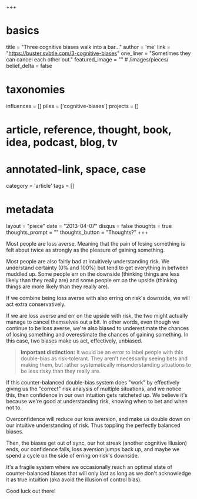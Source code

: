 +++
# basics
title     		 	= "Three cognitive biases walk into a bar..."
author    		 	= 'me'
link      		 	= "https://buster.svbtle.com/3-cognitive-biases"
one_liner 		 	= "Sometimes they can cancel each other out."
featured_image 	= "" # /images/pieces/
belief_delta   	= false

# taxonomies
influences		 	= []
piles     		 	= ['cognitive-biases']
projects			 	= []

# article, reference, thought, book, idea, podcast, blog, tv
# annotated-link, space, case
category  		 	= 'article'
tags					 	= []

# metadata
layout	    	 	= "piece"
date      		 	= "2013-04-07"
disqus    		 	= false
thoughts			 	= true
thoughts_prompt = ""
thoughts_button = "Thoughts?"
+++

Most people are loss averse. Meaning that the pain of losing something is felt about twice as strongly as the pleasure of gaining something.

Most people are also fairly bad at intuitively understanding risk.  We understand certainty (0% and 100%) but tend to get everything in between muddled up. Some people err on the downside (thinking things are less likely than they really are) and some people err on the upside (thinking things are more likely than they really are). 

If we combine being loss averse with also erring on risk's downside, we will act extra conservatively.

If we are loss averse and err on the upside with risk, the two might actually manage to cancel themselves out a bit. In other words, even though we continue to be loss averse, we're also biased to underestimate the chances of losing something and overestimate the chances of gaining something. In this case, two biases make us act, effectively, unbiased. 

> **Important distinction:** It would be an error to label people with this double-bias as risk-tolerant. They aren't necessarily seeing bets and making them, but rather systematically misunderstanding situations to be less risky than they really are. 

If this counter-balanced double-bias system does "work" by effectively giving us the "correct" risk analysis of multiple situations, and we notice this, then confidence in our own intuition gets ratcheted up. We believe it's because we're good at understanding risk, knowing when to bet and when not to. 

Overconfidence will reduce our loss aversion, and make us double down on our intuitive understanding of risk. Thus toppling the perfectly balanced biases.

Then, the biases get out of sync, our hot streak (another cognitive illusion) ends, our confidence falls, loss aversion jumps back up, and maybe we spend a cycle on the side of erring on risk's downside.

It's a fragile system where we occasionally reach an optimal state of counter-balanced biases that will only last as long as we don't acknowledge it as true intuition (aka avoid the illusion of control bias).

Good luck out there!